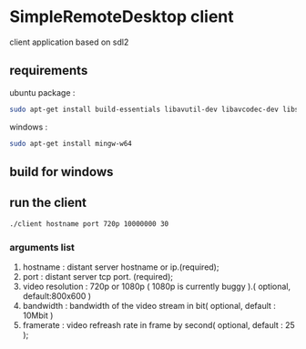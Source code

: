 # SimpleRemoteDesktop client

client application based on sdl2

## requirements

ubuntu package : 
```bash
sudo apt-get install build-essentials libavutil-dev libavcodec-dev libswscale-dev libx264-dev libsdl2-dev libsdl2-net-dev
```
windows : 
```bash
sudo apt-get install mingw-w64
```

## build for windows


## run the client

```bash
./client hostname port 720p 10000000 30
```

### arguments list
1. hostname : distant server hostname or ip.(required);
2. port : distant server tcp port. (required);
3. video resolution : 720p or 1080p ( 1080p is currently buggy ).( optional, default:800x600 )
4. bandwidth : bandwidth of the video stream in bit( optional, default : 10Mbit )
5. framerate : video refreash rate in frame by second( optional, default : 25 );

